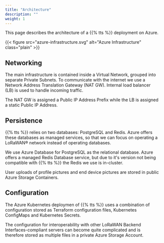 ```yaml
---
title: "Architecture"
description: ""
weight: 1
---
```


This page describes the architecture of a {{% tts %}} deployment on Azure.

<!--more-->

{{< figure src="azure-infrastructure.svg" alt="Azure Infrastructure" class="plain" >}}

## Networking

The main infrastructure is contained inside a Virtual Network, grouped into separate Private Subnets. To communicate with the internet we use a Network Address Translation Gateway (NAT GW). Internal load balancer (LB) is used to handle incoming traffic.

The NAT GW is assigned a Public IP Address Prefix while the LB is assigned a static Public IP Address.

## Persistence

{{% tts %}} relies on two databases: PostgreSQL and Redis. Azure offers these databases as managed services, so that we can focus on operating a LoRaWAN® network instead of operating databases.

We use Azure Database for PostgreSQL as the relational database. Azure offers a managed Redis Database service, but due to it's version not being compatible with {{% tts %}} the Redis we use is in-cluster.

User uploads of profile pictures and end device pictures are stored in public Azure Storage Containers.

## Configuration

The Azure Kubernetes deploymen of {{% tts %}} uses a combination of configuration stored as Terraform configuration files, Kubernetes ConfigMaps and Kubernetes Secrets.

The configuration for interoperability with other LoRaWAN Backend Interfaces-compliant servers can become quite complicated and is therefore stored as multiple files in a private Azure Storage Account.
